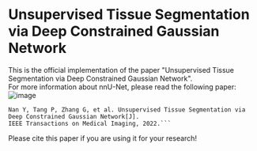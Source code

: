 # Unsupervised Tissue Segmentation via Deep Constrained Gaussian Network
This is the official implementation of the paper "Unsupervised Tissue Segmentation via Deep Constrained Gaussian Network".    
For more information about nnU-Net, please read the following paper:  
![image](https://github.com/Nandayang/Deep-Constrained-Gaussian-Network/blob/main/figs/FIG1.tif)


    Nan Y, Tang P, Zhang G, et al. Unsupervised Tissue Segmentation via Deep Constrained Gaussian Network[J]. 
    IEEE Transactions on Medical Imaging, 2022.```  

Please cite this paper if you are using it for your research!

